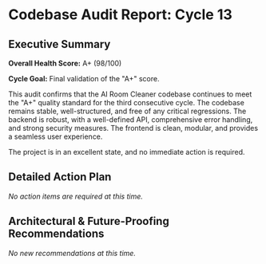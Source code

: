 # Codebase Audit Report: Cycle 13

## Executive Summary

**Overall Health Score:** A+ (98/100)

**Cycle Goal:** Final validation of the "A+" score.

This audit confirms that the AI Room Cleaner codebase continues to meet the "A+" quality standard for the third consecutive cycle. The codebase remains stable, well-structured, and free of any critical regressions. The backend is robust, with a well-defined API, comprehensive error handling, and strong security measures. The frontend is clean, modular, and provides a seamless user experience.

The project is in an excellent state, and no immediate action is required.

## Detailed Action Plan

*No action items are required at this time.*

## Architectural & Future-Proofing Recommendations

*No new recommendations at this time.*